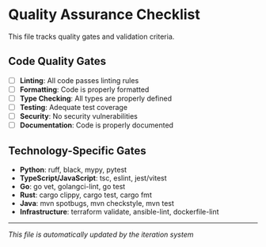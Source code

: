 # Quality Assurance Checklist

This file tracks quality gates and validation criteria.

## Code Quality Gates
- [ ] **Linting**: All code passes linting rules
- [ ] **Formatting**: Code is properly formatted
- [ ] **Type Checking**: All types are properly defined
- [ ] **Testing**: Adequate test coverage
- [ ] **Security**: No security vulnerabilities
- [ ] **Documentation**: Code is properly documented

## Technology-Specific Gates
- **Python**: ruff, black, mypy, pytest
- **TypeScript/JavaScript**: tsc, eslint, jest/vitest
- **Go**: go vet, golangci-lint, go test
- **Rust**: cargo clippy, cargo test, cargo fmt
- **Java**: mvn spotbugs, mvn checkstyle, mvn test
- **Infrastructure**: terraform validate, ansible-lint, dockerfile-lint

---
*This file is automatically updated by the iteration system*
